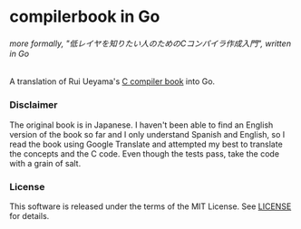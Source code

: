 # compilerbook in Go
###### more formally, "低レイヤを知りたい人のためのCコンパイラ作成入門", written in Go

A translation of Rui Ueyama's [C compiler book](https://sigbus.info/compilerbook) into Go.

### Disclaimer

The original book is in Japanese. I haven't been able to find an English version of the book so far and I
only understand Spanish and English, so I read the book using Google Translate and attempted my best
to translate the concepts and the C code. Even though the tests pass, take the code with a grain of salt.

### License

This software is released under the terms of the MIT License. See [LICENSE](/LICENSE) for details.
